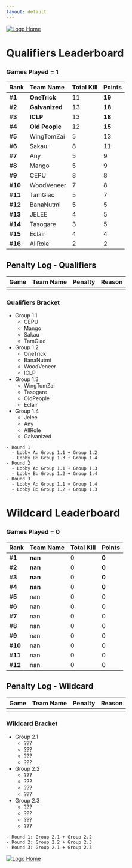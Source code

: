 ```yaml
---
layout: default
---
```



[ ![Logo](https://kanziebub.github.io/ProjectSEA/assets/images/bullet_rev.png) Home](https://kanziebub.github.io/ProjectSEA/)


# **Qualifiers Leaderboard**

### Games Played = 1

|  Rank  | Team Name             | Total Kill | **Points** |
|:-------|:----------------------|:-----------|:-----------|
| #**1** | **OneTrick** | 11 | **19** | 
| #**2** | **Galvanized** | 13 | **18** | 
| #**3** | **ICLP** | 13 | **18** | 
| #**4** | **Old People** | 12 | **15** | 
| #**5** | WingTomZai | 5 | 13 | 
| #**6** | Sakau. | 8 | 11 | 
| #**7** | Any | 5 | 9 | 
| #**8** | Mango | 5 | 9 | 
| #**9** | CEPU | 8 | 8 | 
| #**10** | WoodVeneer | 7 | 8 | 
| #**11** | TamGiac | 5 | 7 | 
| #**12** | BanaNutmi | 5 | 5 | 
| #**13** | JELEE | 4 | 5 | 
| #**14** | Tasogare | 3 | 5 | 
| #**15** | Eclair | 4 | 4 | 
| #**16** | AllRole | 2 | 2 | 

## Penalty Log - Qualifiers

|  Game  | Team Name | Penalty | Reason                |
|:-------|:----------|:--------|:----------------------|
|        |           |         |                       | 
 
 



### Qualifiers Bracket
- Group 1.1
  - CEPU
  - Mango
  - Sakau
  - TamGiac
- Group 1.2
  - OneTrick
  - BanaNutmi
  - WoodVeneer
  - ICLP
- Group 1.3
  - WingTomZai
  - Tasogare
  - OldPeople
  - Eclair
- Group 1.4
  - Jelee
  - Any
  - AllRole
  - Galvanized


```
- Round 1 
  - Lobby A: Group 1.1 + Group 1.2
  - Lobby B: Group 1.3 + Group 1.4
- Round 2
  - Lobby A: Group 1.1 + Group 1.3
  - Lobby B: Group 1.2 + Group 1.4
- Round 3 
  - Lobby A: Group 1.1 + Group 1.4
  - Lobby B: Group 1.2 + Group 1.3
```



# **Wildcard Leaderboard**

### Games Played = 0

|  Rank  | Team Name             | Total Kill | **Points** |
|:-------|:----------------------|:-----------|:-----------|
| #**1** | **nan** | 0 | **0** | 
| #**2** | **nan** | 0 | **0** | 
| #**3** | **nan** | 0 | **0** | 
| #**4** | **nan** | 0 | **0** | 
| #**5** | nan | 0 | 0 | 
| #**6** | nan | 0 | 0 | 
| #**7** | nan | 0 | 0 | 
| #**8** | nan | 0 | 0 | 
| #**9** | nan | 0 | 0 | 
| #**10** | nan | 0 | 0 | 
| #**11** | nan | 0 | 0 | 
| #**12** | nan | 0 | 0 | 

## Penalty Log - Wildcard

|  Game  | Team Name | Penalty | Reason                |
|:-------|:----------|:--------|:----------------------|
|        |           |         |                       | 
 
 



### Wildcard Bracket
- Group 2.1
  - ???
  - ???
  - ???
  - ???
- Group 2.2
  - ???
  - ???
  - ???
  - ???
- Group 2.3
  - ???
  - ???
  - ???
  - ???


```
- Round 1: Group 2.1 + Group 2.2
- Round 2: Group 2.2 + Group 2.3
- Round 3: Group 2.1 + Group 2.3
```




[ ![Logo](https://kanziebub.github.io/ProjectSEA/assets/images/bullet_rev.png) Home](https://kanziebub.github.io/ProjectSEA/)
    